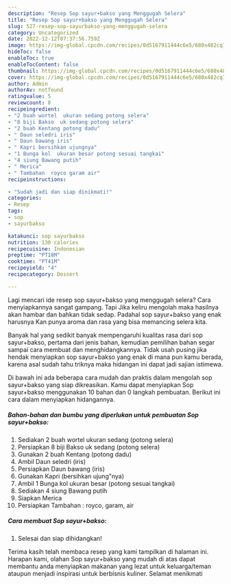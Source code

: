 ```yaml
---
description: "Resep Sop sayur+bakso yang Menggugah Selera"
title: "Resep Sop sayur+bakso yang Menggugah Selera"
slug: 527-resep-sop-sayurbakso-yang-menggugah-selera
category: Uncategorized
date: 2022-12-12T07:37:56.759Z
image: https://img-global.cpcdn.com/recipes/0d5167911444c6e5/680x482cq70/sop-sayurbakso-foto-resep-utama.jpg
hideToc: false
enableToc: true
enableTocContent: false
thumbnail: https://img-global.cpcdn.com/recipes/0d5167911444c6e5/680x482cq70/sop-sayurbakso-foto-resep-utama.jpg
cover: https://img-global.cpcdn.com/recipes/0d5167911444c6e5/680x482cq70/sop-sayurbakso-foto-resep-utama.jpg
author: Admin
authorAv: notfound
ratingvalue: 5
reviewcount: 8
recipeingredient:
- "2 buah wortel  ukuran sedang potong selera"
- "8 biji Bakso  uk sedang potong selera"
- "2 buah Kentang potong dadu"
- " Daun seledri iris"
- " Daun bawang iris"
- " Kapri bersihkan ujungnya"
- "1 Bunga kol  ukuran besar potong sesuai tangkai"
- "4 siung Bawang putih"
- " Merica"
- " Tambahan  royco garam air"
recipeinstructions:

- "Sudah jadi dan siap dinikmati!"
categories:
- Resep
tags:
- sop
- sayurbakso

katakunci: sop sayurbakso 
nutrition: 130 calories
recipecuisine: Indonesian
preptime: "PT18M"
cooktime: "PT41M"
recipeyield: "4"
recipecategory: Dessert

---
```



Lagi mencari ide resep sop sayur+bakso yang menggugah selera? Cara menyiapkannya sangat gampang. Tapi Jika keliru mengolah maka hasilnya akan hambar dan bahkan tidak sedap. Padahal sop sayur+bakso yang enak harusnya Kan punya aroma dan rasa yang bisa memancing selera kita.




Banyak hal yang sedikit banyak mempengaruhi kualitas rasa dari sop sayur+bakso, pertama dari jenis bahan, kemudian pemilihan bahan segar sampai cara membuat dan menghidangkannya. Tidak usah pusing jika hendak menyiapkan sop sayur+bakso yang enak di mana pun kamu berada, karena asal sudah tahu triknya maka hidangan ini dapat jadi sajian istimewa.


Di bawah ini ada beberapa cara mudah dan praktis dalam mengolah sop sayur+bakso yang siap dikreasikan. Kamu dapat menyiapkan Sop sayur+bakso menggunakan 10 bahan dan 0 langkah pembuatan. Berikut ini cara dalam menyiapkan hidangannya.

<!--inarticleads1-->

##### Bahan-bahan dan bumbu yang diperlukan untuk pembuatan Sop sayur+bakso:

1. Sediakan 2 buah wortel  ukuran sedang (potong selera)
1. Persiapkan 8 biji Bakso  uk sedang (potong selera)
1. Gunakan 2 buah Kentang (potong dadu)
1. Ambil  Daun seledri (iris)
1. Persiapkan  Daun bawang (iris)
1. Gunakan  Kapri (bersihkan ujung&#34;nya)
1. Ambil 1 Bunga kol  ukuran besar (potong sesuai tangkai)
1. Sediakan 4 siung Bawang putih
1. Siapkan  Merica
1. Persiapkan  Tambahan : royco, garam, air




<!--inarticleads2-->

##### Cara membuat Sop sayur+bakso:


1. Selesai dan siap dihidangkan!



Terima kasih telah membaca resep yang kami tampilkan di halaman ini. Harapan kami, olahan Sop sayur+bakso yang mudah di atas dapat membantu anda menyiapkan makanan yang lezat untuk keluarga/teman ataupun menjadi inspirasi untuk berbisnis kuliner. Selamat menikmati

